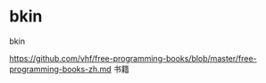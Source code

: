 # bkin
bkin

https://github.com/vhf/free-programming-books/blob/master/free-programming-books-zh.md
书籍

